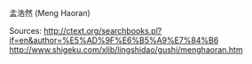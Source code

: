 孟浩然 (Meng Haoran)	

Sources:
http://ctext.org/searchbooks.pl?if=en&author=%E5%AD%9F%E6%B5%A9%E7%84%B6
http://www.shigeku.com/xlib/lingshidao/gushi/menghaoran.htm
